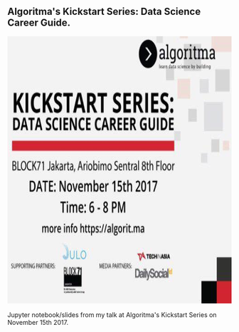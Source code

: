 ## Algoritma's Kickstart Series: Data Science Career Guide.



<img src="images/kickstart.png" alt="Drawing" width="800" height="600"/>





Jupyter notebook/slides from my talk at Algoritma's Kickstart Series on November 15th 2017.

